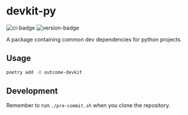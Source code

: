 # devkit-py
![ci-badge](https://github.com/outcome-co/devkit-py/workflows/Release/badge.svg?branch=v3.3.6) ![version-badge](https://img.shields.io/badge/version-3.3.6-brightgreen)

A package containing common dev dependencies for python projects.

## Usage

```sh
poetry add -D outcome-devkit
```

## Development

Remember to run `./pre-commit.sh` when you clone the repository.
